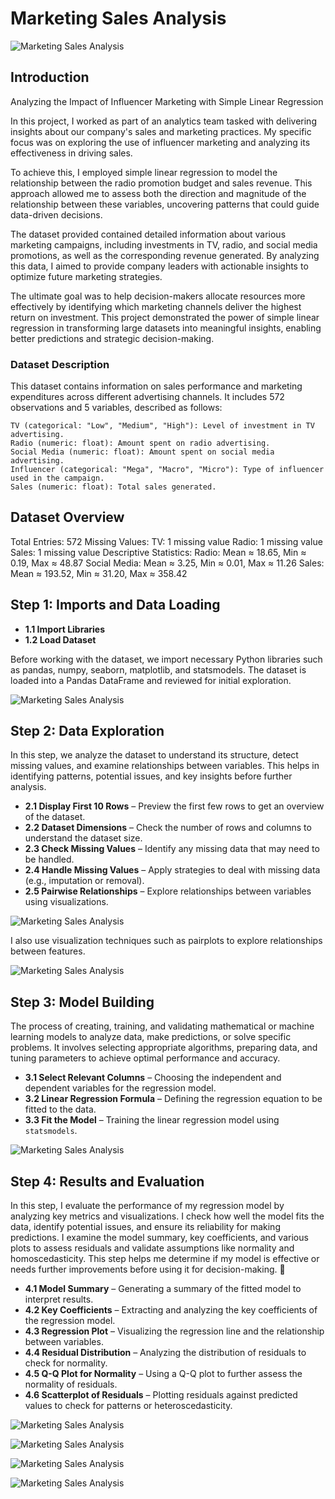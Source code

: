 # Marketing Sales Analysis

![Marketing Sales Analysis](data-analysis-intro.png) 



## Introduction

Analyzing the Impact of Influencer Marketing with Simple Linear Regression

In this project, I worked as part of an analytics team tasked with delivering insights about our company's sales and marketing practices. My specific focus was on exploring the use of influencer marketing and analyzing its effectiveness in driving sales.

To achieve this, I employed simple linear regression to model the relationship between the radio promotion budget and sales revenue. This approach allowed me to assess both the direction and magnitude of the relationship between these variables, uncovering patterns that could guide data-driven decisions.

The dataset provided contained detailed information about various marketing campaigns, including investments in TV, radio, and social media promotions, as well as the corresponding revenue generated. By analyzing this data, I aimed to provide company leaders with actionable insights to optimize future marketing strategies.

The ultimate goal was to help decision-makers allocate resources more effectively by identifying which marketing channels deliver the highest return on investment. This project demonstrated the power of simple linear regression in transforming large datasets into meaningful insights, enabling better predictions and strategic decision-making. 



### Dataset Description 

This dataset contains information on sales performance and marketing expenditures across different advertising channels. It includes 572 observations and 5 variables, described as follows:

    TV (categorical: "Low", "Medium", "High"): Level of investment in TV advertising.
    Radio (numeric: float): Amount spent on radio advertising.
    Social Media (numeric: float): Amount spent on social media advertising.
    Influencer (categorical: "Mega", "Macro", "Micro"): Type of influencer used in the campaign.
    Sales (numeric: float): Total sales generated. 

##  Dataset Overview 

   Total Entries: 572
    Missing Values:
        TV: 1 missing value
        Radio: 1 missing value
        Sales: 1 missing value
    Descriptive Statistics:
        Radio: Mean ≈ 18.65, Min ≈ 0.19, Max ≈ 48.87
        Social Media: Mean ≈ 3.25, Min ≈ 0.01, Max ≈ 11.26
        Sales: Mean ≈ 193.52, Min ≈ 31.20, Max ≈ 358.42 


## Step 1: Imports and Data Loading  

- **1.1 Import Libraries**  
- **1.2 Load Dataset**

Before working with the dataset, we import necessary Python libraries such as pandas, numpy, seaborn, matplotlib, and statsmodels. 
The dataset is loaded into a Pandas DataFrame and reviewed for initial exploration.


![Marketing Sales Analysis](import-load-data.png) 



## Step 2: Data Exploration  

In this step, we analyze the dataset to understand its structure, detect missing values, and examine relationships between variables. This helps in identifying patterns, potential issues, and key insights before further analysis.  

- **2.1 Display First 10 Rows** – Preview the first few rows to get an overview of the dataset.  
- **2.2 Dataset Dimensions** – Check the number of rows and columns to understand the dataset size.  
- **2.3 Check Missing Values** – Identify any missing data that may need to be handled.  
- **2.4 Handle Missing Values** – Apply strategies to deal with missing data (e.g., imputation or removal).  
- **2.5 Pairwise Relationships** – Explore relationships between variables using visualizations.  



![Marketing Sales Analysis](EDA.png) 



I also use visualization techniques such as pairplots to explore relationships between features.


![Marketing Sales Analysis](3.5-Pairwise-Relationships.png) 

## Step 3: Model Building  

The process of creating, training, and validating mathematical or machine learning models to analyze data, make predictions, or solve specific problems. It involves selecting appropriate algorithms, preparing data, and tuning parameters to achieve optimal performance and accuracy.  

- **3.1 Select Relevant Columns** – Choosing the independent and dependent variables for the regression model.  
- **3.2 Linear Regression Formula** – Defining the regression equation to be fitted to the data.  
- **3.3 Fit the Model** – Training the linear regression model using `statsmodels`.



![Marketing Sales Analysis](model-building.png) 





## Step 4: Results and Evaluation  

In this step, I evaluate the performance of my regression model by analyzing key metrics and visualizations. I check how well the model fits the data, identify potential issues, and ensure its reliability for making predictions. I examine the model summary, key coefficients, and various plots to assess residuals and validate assumptions like normality and homoscedasticity. This step helps me determine if my model is effective or needs further improvements before using it for decision-making. 🚀

- **4.1 Model Summary** – Generating a summary of the fitted model to interpret results.  
- **4.2 Key Coefficients** – Extracting and analyzing the key coefficients of the regression model.  
- **4.3 Regression Plot** – Visualizing the regression line and the relationship between variables.  
- **4.4 Residual Distribution** – Analyzing the distribution of residuals to check for normality.  
- **4.5 Q-Q Plot for Normality** – Using a Q-Q plot to further assess the normality of residuals.  
- **4.6 Scatterplot of Residuals** – Plotting residuals against predicted values to check for patterns or heteroscedasticity.


![Marketing Sales Analysis](Step-4-Results-and-Evaluation.png) 




![Marketing Sales Analysis](regression-plot.png) 








![Marketing Sales Analysis](Residual-distribution.png) 








![Marketing Sales Analysis](Q-Q-plot-of-residuals.png) 

















        


    




